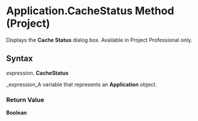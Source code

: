
# Application.CacheStatus Method (Project)

Displays the  **Cache Status** dialog box. Available in Project Professional only.


## Syntax

 _expression_. **CacheStatus**

 _expression_A variable that represents an  **Application** object.


### Return Value

 **Boolean**

